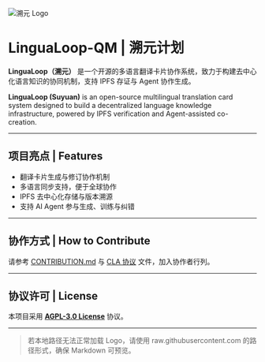 ![溯元 Logo](https://raw.githubusercontent.com/lingualoop-QM/lingualoop-QM/main/assets/suyuan_logo.PNG)

# LinguaLoop-QM | 溯元计划

**LinguaLoop（溯元）** 是一个开源的多语言翻译卡片协作系统，致力于构建去中心化语言知识的协同机制，支持 IPFS 存证与 Agent 协作生成。

**LinguaLoop (Suyuan)** is an open-source multilingual translation card system designed to build a decentralized language knowledge infrastructure, powered by IPFS verification and Agent-assisted co-creation.

---

## 项目亮点 | Features

- 翻译卡片生成与修订协作机制
- 多语言同步支持，便于全球协作
- IPFS 去中心化存储与版本溯源
- 支持 AI Agent 参与生成、训练与纠错

---

## 协作方式 | How to Contribute

请参考 [CONTRIBUTION.md](CONTRIBUTION.md) 与 [CLA 协议](CLA_v2.0_Agent.md) 文件，加入协作者行列。

---

## 协议许可 | License

本项目采用 **[AGPL-3.0 License](./LICENSE_AGPL-3.0.md)** 协议。

---

> 若本地路径无法正常加载 Logo，请使用 raw.githubusercontent.com 的路径形式，确保 Markdown 可预览。

